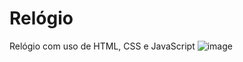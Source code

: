 # Relógio
Relógio com uso de HTML, CSS e JavaScript
![image](https://github.com/leobatista3/Relogio/assets/72052192/b51497ae-ea8a-41a9-b999-27fda5bfa948)

